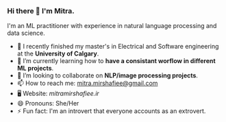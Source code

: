 ### Hi there 👋 I'm Mitra.

<!--
**mitramir55/mitramir55** is a ✨ _special_ ✨ repository because its `README.md` (this file) appears on your GitHub profile.

Here are some ideas to get you started:

- 🔭 I’m currently working on ...
- 🌱 I’m currently learning ...
- 👯 I’m looking to collaborate on ...
- 🤔 I’m looking for help with ...
- 💬 Ask me about ...
- 📫 How to reach me: ...
- 😄 Pronouns: ...
- ⚡ Fun fact: ...
-->

I'm an ML practitioner with experience in natural language processing and data science.

- 🔭 I recently finished my master's in Electrical and Software engineering at the **University of Calgary**.
- 🌱 I’m currently learning how to **have a consistant worflow in different ML projects**.
- 👯 I’m looking to collaborate on **NLP/image processing projects**.
- 📫 How to reach me: mitra.mirshafiee@gmail.com
- 🖥️ Website: *mitramirshafiee.ir*
- 😄 Pronouns: She/Her
- ⚡ Fun fact: I'm an introvert that everyone accounts as an extrovert.

